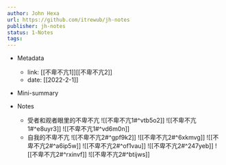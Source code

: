 ```yaml
---
author: John Hexa
url: https://github.com/itrewub/jh-notes
publisher: jh-notes
status: 1-Notes
tags: 
---
```

- Metadata
	- link:  [[不卑不亢1]][[不卑不亢2]]
	- date: [[2022-2-1]]
- Mini-summary

- Notes
	- 受者和观者眼里的不卑不亢
![[不卑不亢1#^vtb5o2]]
![[不卑不亢1#^e8uyr3]]
![[不卑不亢1#^vd6m0n]]
	- 自我的不卑不亢
![[不卑不亢2#^gpf9k2]]
![[不卑不亢2#^6xkmvg]]
![[不卑不亢2#^a6ip5w]]
![[不卑不亢2#^of1vau]]
![[不卑不亢2#^247yeb]]
![[不卑不亢2#^rxinvf]]
![[不卑不亢2#^btijws]]